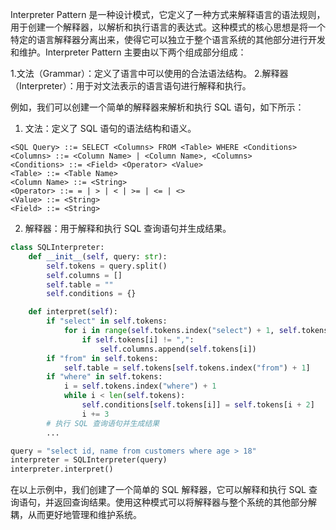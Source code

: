 

Interpreter Pattern 是一种设计模式，它定义了一种方式来解释语言的语法规则，用于创建一个解释器，以解析和执行语言的表达式。这种模式的核心思想是将一个特定的语言解释器分离出来，使得它可以独立于整个语言系统的其他部分进行开发和维护。Interpreter Pattern 主要由以下两个组成部分组成：

1.文法（Grammar）：定义了语言中可以使用的合法语法结构。
2.解释器（Interpreter）：用于对文法表示的语言语句进行解释和执行。

例如，我们可以创建一个简单的解释器来解析和执行 SQL 语句，如下所示：

1. 文法：定义了 SQL 语句的语法结构和语义。

```
<SQL Query> ::= SELECT <Columns> FROM <Table> WHERE <Conditions>
<Columns> ::= <Column Name> | <Column Name>, <Columns>
<Conditions> ::= <Field> <Operator> <Value>
<Table> ::= <Table Name>
<Column Name> ::= <String>
<Operator> ::= = | > | < | >= | <= | <>
<Value> ::= <String>
<Field> ::= <String>
```

2. 解释器：用于解释和执行 SQL 查询语句并生成结果。

```python
class SQLInterpreter:
    def __init__(self, query: str):
        self.tokens = query.split()
        self.columns = []
        self.table = ""
        self.conditions = {}

    def interpret(self):
        if "select" in self.tokens:
            for i in range(self.tokens.index("select") + 1, self.tokens.index("from")):
                if self.tokens[i] != ",":
                    self.columns.append(self.tokens[i])
        if "from" in self.tokens:
            self.table = self.tokens[self.tokens.index("from") + 1]
        if "where" in self.tokens:
            i = self.tokens.index("where") + 1
            while i < len(self.tokens):
                self.conditions[self.tokens[i]] = self.tokens[i + 2]
                i += 3
        # 执行 SQL 查询语句并生成结果
        ...

query = "select id, name from customers where age > 18"
interpreter = SQLInterpreter(query)
interpreter.interpret()
```

在以上示例中，我们创建了一个简单的 SQL 解释器，它可以解释和执行 SQL 查询语句，并返回查询结果。使用这种模式可以将解释器与整个系统的其他部分解耦，从而更好地管理和维护系统。